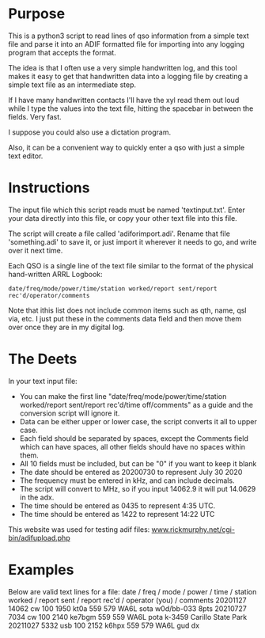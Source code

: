 # Purpose 

   This is a python3 script to read lines of qso information from a simple text file and parse it into an ADIF formatted file for importing into any logging program that accepts the format.

   The idea is that I often use a very simple handwritten log, and this tool makes it easy to get that handwritten data into a logging file by creating a simple text file as an intermediate step.

   If I have many handwritten contacts I'll have the xyl read them out loud while I type the values into the text file, hitting the spacebar in between the fields. Very fast. 

   I suppose you could also use a dictation program. 

   Also, it can be a convenient way to quickly enter a qso with just a simple text editor.
   
# Instructions

   The input file which this script reads must be named 'textinput.txt'. Enter your data directly into this file, or copy your other text file into this file.

   The script will create a file called 'adiforimport.adi'. Rename that file 'something.adi' to save it, or just import it wherever it needs to go, and write over it next time.

   Each QSO is a single line of the text file similar to the format of the physical hand-written ARRL Logbook: 

`date/freq/mode/power/time/station worked/report sent/report rec'd/operator/comments`

   Note that ithis list does not include common items such as qth, name, qsl via, etc. I just put these in the comments data field and then move them over once they are in my digital log.

# The Deets

   In your text input file:

* You can make the first line "date/freq/mode/power/time/station worked/report sent/report rec'd/time off/comments" as a guide and the conversion script will ignore it.
* Data can be either upper or lower case, the script converts it all to upper case.
* Each field should be separated by spaces, except the Comments field which can have spaces, all other fields should have no spaces within them.
* All 10 fields must be included, but can be "0" if you want to keep it blank
* The date should be entered as 20200730 to represent July 30 2020
* The frequency must be entered in kHz, and can include decimals.
* The script will convert to MHz, so if you input 14062.9 it will put 14.0629 in the adx.
* The time should be entered as 0435 to represent 4:35 UTC.
* The time should be entered as 1422 to represent 14:22 UTC

This website was used for testing adif files: www.rickmurphy.net/cgi-bin/adifupload.php
   
# Examples

   Below are valid text lines for a file:
date / freq / mode / power / time / station worked / report sent / report rec'd / operator (you) / comments
20201127 14062 cw 100 1950 kt0a 559 579 WA6L sota w0d/bb-033  8pts
20210727 7034 cw 100 2140 ke7bgm 559 559 WA6L pota k-3459 Carillo State Park 
20211027 5332 usb 100 2152 k6hpx 559 579 WA6L gud dx


